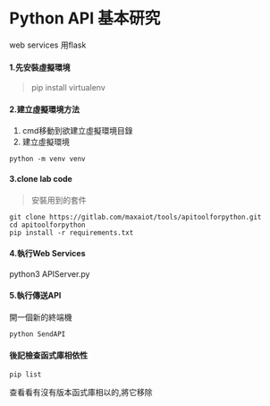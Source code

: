 # Python API 基本研究
web services 用flask 
#### 1.先安裝虛擬環境
> pip install virtualenv
#### 2.建立虛擬環境方法
1. cmd移動到欲建立虛擬環境目錄
2. 建立虛擬環境
```
python -m venv venv
```
#### 3.clone lab code
> 安裝用到的套件
```
git clone https://gitlab.com/maxaiot/tools/apitoolforpython.git
cd apitoolforpython
pip install -r requirements.txt
```
#### 4.執行Web Services
python3 APIServer.py

#### 5.執行傳送API
開一個新的終端機
```
python SendAPI
```
#### 後記檢查函式庫相依性
```
pip list 
```
查看看有沒有版本函式庫相以的,將它移除
